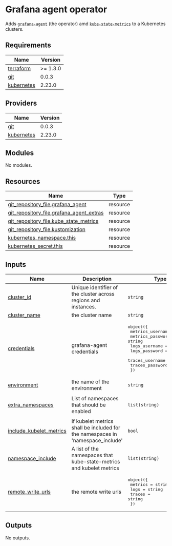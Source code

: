 # Grafana agent operator

Adds [`grafana-agent`](https://grafana.com/docs/agent/latest/) (the operator) amd
[`kube-state-metrics`](https://github.com/kubernetes/kube-state-metrics) to a Kubernetes clusters.

## Requirements

| Name | Version |
|------|---------|
| <a name="requirement_terraform"></a> [terraform](#requirement\_terraform) | >= 1.3.0 |
| <a name="requirement_git"></a> [git](#requirement\_git) | 0.0.3 |
| <a name="requirement_kubernetes"></a> [kubernetes](#requirement\_kubernetes) | 2.23.0 |

## Providers

| Name | Version |
|------|---------|
| <a name="provider_git"></a> [git](#provider\_git) | 0.0.3 |
| <a name="provider_kubernetes"></a> [kubernetes](#provider\_kubernetes) | 2.23.0 |

## Modules

No modules.

## Resources

| Name | Type |
|------|------|
| [git_repository_file.grafana_agent](https://registry.terraform.io/providers/xenitab/git/0.0.3/docs/resources/repository_file) | resource |
| [git_repository_file.grafana_agent_extras](https://registry.terraform.io/providers/xenitab/git/0.0.3/docs/resources/repository_file) | resource |
| [git_repository_file.kube_state_metrics](https://registry.terraform.io/providers/xenitab/git/0.0.3/docs/resources/repository_file) | resource |
| [git_repository_file.kustomization](https://registry.terraform.io/providers/xenitab/git/0.0.3/docs/resources/repository_file) | resource |
| [kubernetes_namespace.this](https://registry.terraform.io/providers/hashicorp/kubernetes/2.23.0/docs/resources/namespace) | resource |
| [kubernetes_secret.this](https://registry.terraform.io/providers/hashicorp/kubernetes/2.23.0/docs/resources/secret) | resource |

## Inputs

| Name | Description | Type | Default | Required |
|------|-------------|------|---------|:--------:|
| <a name="input_cluster_id"></a> [cluster\_id](#input\_cluster\_id) | Unique identifier of the cluster across regions and instances. | `string` | n/a | yes |
| <a name="input_cluster_name"></a> [cluster\_name](#input\_cluster\_name) | the cluster name | `string` | n/a | yes |
| <a name="input_credentials"></a> [credentials](#input\_credentials) | grafana-agent credentials | <pre>object({<br>    metrics_username = string<br>    metrics_password = string<br>    logs_username    = string<br>    logs_password    = string<br>    traces_username  = string<br>    traces_password  = string<br>  })</pre> | n/a | yes |
| <a name="input_environment"></a> [environment](#input\_environment) | the name of the environment | `string` | n/a | yes |
| <a name="input_extra_namespaces"></a> [extra\_namespaces](#input\_extra\_namespaces) | List of namespaces that should be enabled | `list(string)` | <pre>[<br>  "ingress-nginx"<br>]</pre> | no |
| <a name="input_include_kubelet_metrics"></a> [include\_kubelet\_metrics](#input\_include\_kubelet\_metrics) | If kubelet metrics shall be included for the namespaces in 'namespace\_include' | `bool` | `false` | no |
| <a name="input_namespace_include"></a> [namespace\_include](#input\_namespace\_include) | A list of the namespaces that kube-state-metrics and kubelet metrics | `list(string)` | n/a | yes |
| <a name="input_remote_write_urls"></a> [remote\_write\_urls](#input\_remote\_write\_urls) | the remote write urls | <pre>object({<br>    metrics = string<br>    logs    = string<br>    traces  = string<br>  })</pre> | <pre>{<br>  "logs": "",<br>  "metrics": "",<br>  "traces": ""<br>}</pre> | no |

## Outputs

No outputs.
